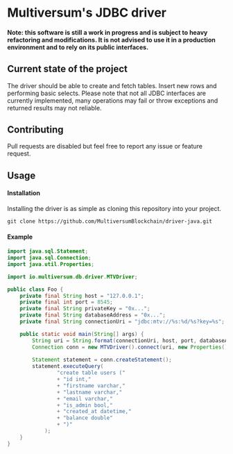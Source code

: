 # Multiversum's JDBC driver

#### Note: this software is still a work in progress and is subject to heavy refactoring and modifications. It is not advised to use it in a production environment and to rely on its public interfaces.

## Current state of the project

The driver should be able to create and fetch tables. Insert new rows and performing basic selects.
Please note that not all JDBC interfaces are currently implemented, many operations may fail or throw exceptions and returned results may not reliable.

## Contributing

Pull requests are disabled but feel free to report any issue or feature request.


## Usage

#### Installation

Installing the driver is as simple as cloning this repository into your project. 

`git clone https://github.com/MultiversumBlockchain/driver-java.git`


#### Example

```java
import java.sql.Statement;
import java.sql.Connection;
import java.util.Properties;

import io.multiversum.db.driver.MTVDriver;

public class Foo {
	private final String host = "127.0.0.1";
	private final int port = 8545;
	private final String privateKey = "0x...";
	private final String databaseAddress = "0x...";
	private final String connectionUri = "jdbc:mtv://%s:%d/%s?key=%s";

	public static void main(String[] args) {
    	String uri = String.format(connectionUri, host, port, databaseAddress, privateKey);
        Connection conn = new MTVDriver().connect(uri, new Properties());
        
        Statement statement = conn.createStatement();
        statement.executeQuery(
				"create table users ("
				+ "id int,"
				+ "firstname varchar,"
				+ "lastname varchar,"
				+ "email varchar,"
				+ "is_admin bool,"
				+ "created_at datetime,"
				+ "balance double"
				+ ")"
			);
    }
}
```